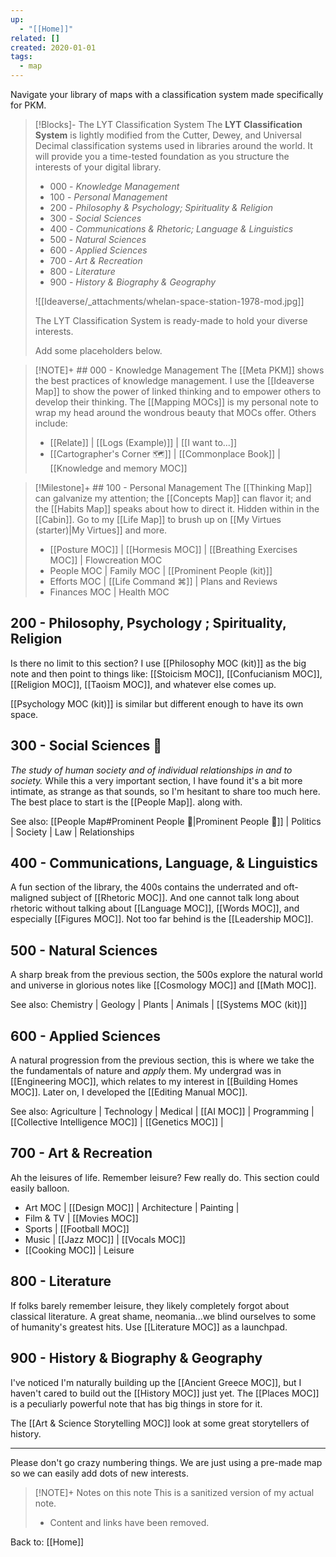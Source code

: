 ```yaml
---
up:
  - "[[Home]]"
related: []
created: 2020-01-01
tags:
  - map
---
```

Navigate your library of maps with a classification system made specifically for PKM. 

> [!Blocks]- The LYT Classification System
> The **LYT Classification System** is lightly modified from the Cutter, Dewey, and Universal Decimal classification systems used in libraries around the world. It will provide you a time-tested foundation as you structure the interests of your digital library.
> - 000 - *Knowledge Management*
> - 100  - *Personal Management*
> - 200 - *Philosophy & Psychology; Spirituality & Religion*
> - 300 - *Social Sciences*
> - 400 - *Communications & Rhetoric; Language & Linguistics*
> - 500 - *Natural Sciences*
> - 600 - *Applied Sciences*
> - 700 - *Art & Recreation*
> - 800 - *Literature*
> - 900 - *History & Biography & Geography*
> 
> ![[Ideaverse/_attachments/whelan-space-station-1978-mod.jpg]]
> 
> The LYT Classification System is ready-made to hold your diverse interests. 
> 
> Add some placeholders below. 

> [!NOTE]+ ## 000 - Knowledge Management
> The [[Meta PKM]] shows the best practices of knowledge management. I use the [[Ideaverse Map]] to show the power of linked thinking and to empower others to develop their thinking. The [[Mapping MOCs]] is my personal note to wrap my head around the wondrous beauty that MOCs offer. Others include:
> 
> - [[Relate]] | [[Logs (Example)]] |  [[I want to...]]
> - [[Cartographer's Corner 🗺]] | [[Commonplace Book]] |  [[Knowledge and memory MOC]]

> [!Milestone]+ ## 100 - Personal Management
> The [[Thinking Map]] can galvanize my attention; the [[Concepts Map]] can flavor it; and the [[Habits Map]] speaks about how to direct it. Hidden within in the [[Cabin]]. Go to my [[Life Map]] to brush up on [[My Virtues (starter)|My Virtues]] and more.
> 
> - [[Posture MOC]] | [[Hormesis MOC]] | [[Breathing Exercises MOC]] | Flowcreation MOC
> - People MOC | Family MOC | [[Prominent People (kit)]]
> - Efforts MOC | [[Life Command ⌘]] | Plans and Reviews
> - Finances MOC | Health MOC

## 200 - Philosophy, Psychology ; Spirituality, Religion
Is there no limit to this section? I use [[Philosophy MOC (kit)]] as the big note and then point to things like: [[Stoicism MOC]], [[Confucianism MOC]], [[Religion MOC]], [[Taoism MOC]], and whatever else comes up.

[[Psychology MOC (kit)]] is similar but different enough to have its own space.

## 300 - Social Sciences 👥
*The study of human society and of individual relationships in and to society.*
While this a very important section, I have found it's a bit more intimate, as strange as that sounds, so I'm hesitant to share too much here. The best place to start is the [[People Map]]. along with.

See also: [[People Map#Prominent People 🌋|Prominent People 🌋]] | Politics | Society | Law | Relationships

## 400 - Communications, Language, & Linguistics
A fun section of the library, the 400s contains the underrated and oft-maligned subject of [[Rhetoric MOC]]. And one cannot talk long about rhetoric without talking about [[Language MOC]], [[Words MOC]], and especially [[Figures MOC]]. Not too far behind is the [[Leadership MOC]].

## 500 - Natural Sciences
A sharp break from the previous section, the 500s explore the natural world and universe in glorious notes like [[Cosmology MOC]] and [[Math MOC]]. 

See also: Chemistry | Geology | Plants | Animals | [[Systems MOC (kit)]]

## 600 - Applied Sciences
A natural progression from the previous section, this is where we take the the fundamentals of nature and *apply* them. My undergrad was in [[Engineering MOC]], which relates to my interest in [[Building Homes MOC]]. Later on, I developed the [[Editing Manual MOC]].

See also: Agriculture | Technology | Medical | [[AI MOC]] | Programming | [[Collective Intelligence MOC]] | [[Genetics MOC]] | 

## 700 - Art & Recreation
Ah the leisures of life. Remember leisure? Few really do. This section could easily balloon. 

- Art MOC | [[Design MOC]] | Architecture | Painting | 
- Film & TV | [[Movies MOC]] 
- Sports | [[Football MOC]] 
- Music | [[Jazz MOC]] | [[Vocals MOC]] 
- [[Cooking MOC]] | Leisure 

## 800 - Literature
If folks barely remember leisure, they likely completely forgot about classical literature. A great shame, neomania...we blind ourselves to some of humanity's greatest hits. Use [[Literature MOC]] as a launchpad.

## 900 - History & Biography & Geography
I've noticed I'm naturally building up the [[Ancient Greece MOC]], but I haven't cared to build out the [[History MOC]] just yet. The [[Places MOC]] is a peculiarly powerful note that has big things in store for it.

The [[Art & Science Storytelling MOC]] look at some great storytellers of history. 

---

Please don't go crazy numbering things. We are just using a pre-made map so we can easily add dots of new interests. 

> [!NOTE]+ Notes on this note
> This is a sanitized version of my actual note. 
> - Content and links have been removed.

Back to: [[Home]]